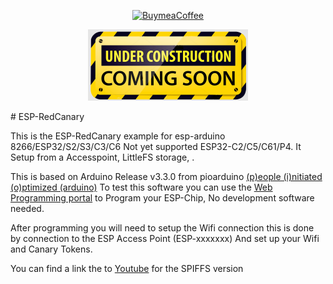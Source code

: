 <p align="center">
  <a href="https://buymeacoffee.com/emilespecialproducts">
    <img alt="BuymeaCoffee" src="https://www.buymeacoffee.com/assets/img/custom_images/orange_img.png">
  </a>
</p>
<p align="center">
<img alt="WiFi Duck Logo" src="web/Under-Construction.png" width="256">
</p>
# ESP-RedCanary

This is the ESP-RedCanary example for esp-arduino 8266/ESP32/S2/S3/C3/C6 Not yet supported ESP32-C2/C5/C61/P4.
It Setup from a Accesspoint, LittleFS storage, . 

This is based on Arduino Release v3.3.0 from pioarduino [(p)eople (i)nitiated (o)ptimized (arduino)](https://github.com/pioarduino/platform-espressif32) 
To test this software you can use the [Web Programming portal](https://emilespecialproducts.github.io/ESP-RedCanary/upload.html) to Program your ESP-Chip, No development software needed. 

After programming you will need to setup the Wifi connection this is done by connection to the ESP Access Point (ESP-xxxxxxx)
And set up your Wifi and Canary Tokens.


You can find a link the to [Youtube](https://youtu.be/SGOuzqJMnVM) for the SPIFFS version



